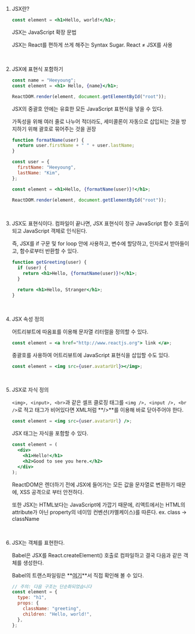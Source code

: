 1.  JSX란?

    ```jsx
    const element = <h1>Hello, world!</h1>;
    ```

    JSX는 JavaScript 확장 문법

    JSX는 React를 편하게 쓰게 해주는 Syntax Sugar. React ≠ JSX를 사용

    <br/>

1.  JSX에 표현식 포함하기

    ```jsx
    const name = "Heeyoung";
    const element = <h1> Hello, {name}</h1>;

    ReactDOM.render(element, document.getElementById("root"));
    ```

    JSX의 중괄호 안에는 유효한 모든 JavaScript 표현식을 넣을 수 있다.

    가독성을 위해 여러 줄로 나누어 적더라도, 세미콜론이 자동으로 삽입되는 것을 방지하기 위해 괄호로 묶어주는 것을 권장

    ```jsx
    function formatName(user) {
      return user.firstName + " " + user.lastName;
    }

    const user = {
      firstName: "Heeyoung",
      lastName: "Kim",
    };

    const element = <h1>Hello, {formatName(user)}!</h1>;

    ReactDOM.render(element, document.getElementById("root"));
    ```

    <br/>

1.  JSX도 표현식이다.
    컴파일이 끝나면, JSX 표현식이 정규 JavaScript 함수 호출이 되고 JavaScript 객체로 인식된다.

    즉, JSX를 if 구문 및 for loop 안에 사용하고, 변수에 할당하고, 인자로서 받아들이고, 함수로부터 반환할 수 있다.

    ```jsx
    function getGreeting(user) {
      if (user) {
        return <h1>Hello, {formatName(user)}!</h1>;
      }

      return <h1>Hello, Stranger</h1>;
    }
    ```

    <br/>

1.  JSX 속성 정의

    어트리뷰트에 따옴표를 이용해 문자열 리터럴을 정의할 수 있다.

    ```jsx
    const element = <a href="http://www.reactjs.org"> link </a>;
    ```

    중괄호를 사용하여 어트리뷰트에 JavaScript 표현식을 삽입할 수도 있다.

    ```jsx
    const element = <img src={user.avatarUrl}></img>;
    ```

    <br/>

1.  JSX로 자식 정의

    `<img>, <input>, <br>`과 같은 셀프 클로징 태그를 `<img />, <input />, <br />`로 적고 태그가 비어있다면 XML처럼 **/>**를 이용해 바로 닫아주어야 한다.

    ```jsx
    const element = <img src={user.avatarUrl} />;
    ```

    JSX 태그는 자식을 포함할 수 있다.

    ```jsx
    const element = (
      <div>
        <h1>Hello!</h1>
        <h2>Good to see you here.</h2>
      </div>
    );
    ```

    ReactDOM은 렌더하기 전에 JSX에 들어가는 모든 값을 문자열로 변환하기 때문에, XSS 공격으로 부터 안전하다.

    또한 JSX는 HTML보다는 JavaScript에 가깝기 때문에, 리액트에서는 HTML의 attribute가 아닌 property의 네이밍 컨벤션(카멜케이스)를 따른다. ex. class → className

    <br/>

1.  JSX는 객체를 표현한다.

    Babel은 JSX를 React.createElement() 호출로 컴파일하고 결국 다음과 같은 객체를 생성한다.

    Babel의 트랜스파일링은 **[여기](https://babeljs.io/repl/#?browsers=defaults%2C%20not%20ie%2011%2C%20not%20ie_mob%2011&build=&builtIns=false&spec=false&loose=false&code_lz=MYewdgzgLgBAtgUwhAhgcwTAvDAFAKBhgB4ATASwDcZgAbFZLAIgAsFbaQmZwBhW8sADWWAN4QQiAGIBXMMAC-APkJESEAA4owSgBLtOMAOogATrVLEA9Ju0qi1ipRUBKANxA&debug=false&forceAllTransforms=false&shippedProposals=false&circleciRepo=&evaluate=false&fileSize=false&timeTravel=false&sourceType=module&lineWrap=true&presets=react&prettier=false&targets=&version=7.13.15&externalPlugins=)**서 직접 확인해 볼 수 있다.

    ```jsx
    // 주의: 다음 구조는 단순화되었습니다
    const element = {
      type: "h1",
      props: {
        className: "greeting",
        children: "Hello, world!",
      },
    };
    ```
